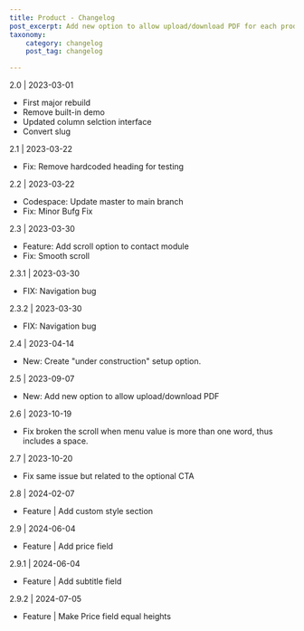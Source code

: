 ```yaml
---
title: Product - Changelog
post_excerpt: Add new option to allow upload/download PDF for each product.
taxonomy:
    category: changelog
    post_tag: changelog

---
```


2.0 | 2023-03-01
* First major rebuild
* Remove built-in demo
* Updated column selction interface
* Convert slug


2.1 | 2023-03-22
* Fix: Remove hardcoded heading for testing

2.2 | 2023-03-22
* Codespace: Update master to main branch
* Fix: Minor Bufg Fix

2.3 | 2023-03-30
* Feature: Add scroll option to contact module
* Fix: Smooth scroll

2.3.1 | 2023-03-30
* FIX: Navigation bug

2.3.2 | 2023-03-30
* FIX: Navigation bug

2.4 | 2023-04-14
* New: Create "under construction" setup option.

2.5 | 2023-09-07
* New: Add new option to allow upload/download PDF

2.6 | 2023-10-19
* Fix broken the scroll when menu value is more than one word, thus includes a space.

2.7 | 2023-10-20
* Fix same issue but related to the optional CTA

2.8 | 2024-02-07
* Feature | Add custom style section

2.9 | 2024-06-04
* Feature | Add price field

2.9.1 | 2024-06-04
* Feature | Add subtitle field


2.9.2 | 2024-07-05
* Feature | Make Price field equal heights
